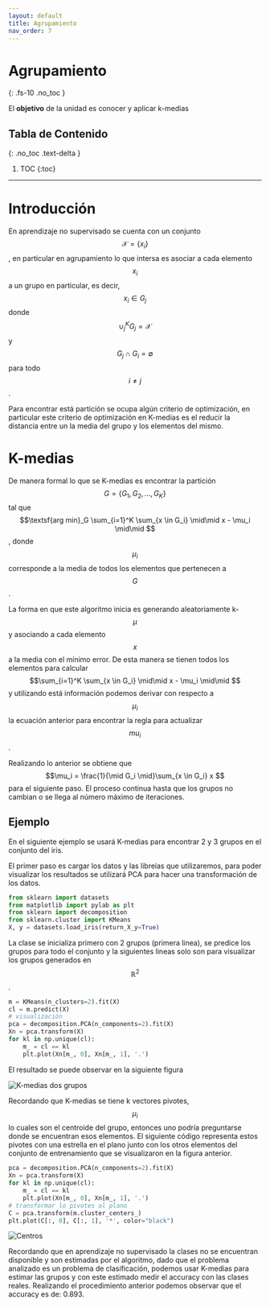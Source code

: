 ```yaml
---
layout: default
title: Agrupamiento
nav_order: 7
---
```


# Agrupamiento
{: .fs-10 .no_toc }

El **objetivo** de la unidad es conocer y aplicar k-medias


## Tabla de Contenido
{: .no_toc .text-delta }

1. TOC
{:toc}

---

# Introducción

En aprendizaje no supervisado se cuenta con un conjunto $$\mathcal X = \{ x_i \} $$, en particular en agrupamiento lo que intersa es asociar a cada elemento $$x_i$$ a un grupo en particular, es decir, $$x_i \in G_j $$ donde $$\cup_j^K G_j = \mathcal X $$ y $$G_j \cap G_i = \emptyset$$ para todo $$i \neq j $$.

Para encontrar está partición se ocupa algún criterio de optimización, en particular este criterio de optimización en K-medias es el reducir la distancia entre un la media del grupo y los elementos del mismo.

# K-medias

De manera formal lo que se K-medias es encontrar la partición $$G = \{G_1, G_2, \ldots, G_K \} $$ tal que $$\textsf{arg min}_G \sum_{i=1}^K \sum_{x \in G_i} \mid\mid x - \mu_i \mid\mid $$, donde $$\mu_i$$ corresponde a la media de todos los elementos que pertenecen a $$G$$.

La forma en que este algoritmo inicia es generando aleatoriamente k-$$\mu$$ y asociando a cada elemento $$x$$ a la media con el mínimo error. De esta manera se tienen todos los elementos para calcular $$\sum_{i=1}^K \sum_{x \in G_i} \mid\mid x - \mu_i \mid\mid $$ y utilizando está información podemos derivar con respecto a $$\mu_i$$ la ecuación anterior para encontrar la regla para actualizar $$mu_i$$.

Realizando lo anterior se obtiene que $$\mu_i = \frac{1}{\mid G_i \mid}\sum_{x \in G_i} x $$ para el siguiente paso. El proceso continua hasta que los grupos no cambian o se llega al número máximo de iteraciones.

## Ejemplo

En el siguiente ejemplo se usará K-medias para encontrar 2 y 3 grupos en el conjunto del iris.

El primer paso es cargar los datos y las libreías que utilizaremos, para poder visualizar los resultados se utilizará PCA para hacer una transformación de los datos.

```python
from sklearn import datasets
from matplotlib import pylab as plt
from sklearn import decomposition
from sklearn.cluster import KMeans
X, y = datasets.load_iris(return_X_y=True)
``` 

La clase se inicializa primero con 2 grupos (primera linea), se predice los grupos para todo el conjunto y la siguientes lineas solo son para visualizar los grupos generados en $$\mathbb R^2$$.

```python
m = KMeans(n_clusters=2).fit(X)
cl = m.predict(X)
# visualización
pca = decomposition.PCA(n_components=2).fit(X)
Xn = pca.transform(X)
for kl in np.unique(cl):
    m_ = cl == kl
    plt.plot(Xn[m_, 0], Xn[m_, 1], '.')
``` 

El resultado se puede observar en la siguiente figura

![K-medias dos grupos](/AprendizajeComputacional/assets/images/kmeans-2grp.png)


Recordando que K-medias se tiene k vectores pivotes, $$\mu_i$$ lo cuales son el centroide del grupo, entonces uno podría preguntarse donde se encuentran esos elementos. El siguiente código representa estos pivotes con una estrella en el plano junto con los otros elementos del conjunto de entrenamiento que se visualizaron en la figura anterior.

```python
pca = decomposition.PCA(n_components=2).fit(X)
Xn = pca.transform(X)
for kl in np.unique(cl):
    m_ = cl == kl
    plt.plot(Xn[m_, 0], Xn[m_, 1], '.')
# transformar lo pivotes al plano
C = pca.transform(m.cluster_centers_)
plt.plot(C[:, 0], C[:, 1], '*', color="black")
``` 

![Centros](/AprendizajeComputacional/assets/images/kmeans-2grp-c.png)


Recordando que en aprendizaje no supervisado la clases no se encuentran disponible y son estimadas por el algoritmo, dado que el problema analizado es un problema de clasificación, podemos usar K-medias para estimar las grupos y con este estimado medir el accuracy con las clases reales. Realizando el procedimiento anterior podemos observar que el accuracy es de: 0.893.